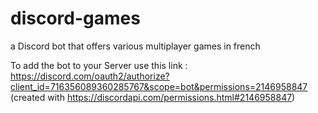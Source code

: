 # discord-games
a Discord bot that offers various multiplayer games in french

To add the bot to your Server use this link :
https://discord.com/oauth2/authorize?client_id=716356089360285767&scope=bot&permissions=2146958847
(created with https://discordapi.com/permissions.html#2146958847)
